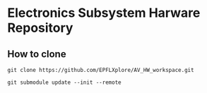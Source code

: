 # Electronics Subsystem Harware Repository

## How to clone

`git clone https://github.com/EPFLXplore/AV_HW_workspace.git`

`git submodule update --init --remote`

